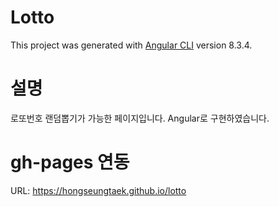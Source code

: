 # Lotto

This project was generated with [Angular CLI](https://github.com/angular/angular-cli) version 8.3.4.

# 설명
로또번호 랜덤뽑기가 가능한 페이지입니다. Angular로 구현하였습니다.

# gh-pages 연동
URL: https://hongseungtaek.github.io/lotto
